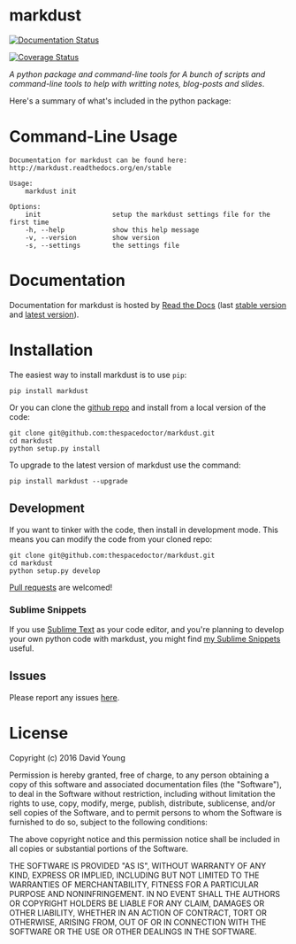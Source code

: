 markdust
========

[![Documentation Status](https://readthedocs.org/projects/markdust/badge/)](http://markdust.readthedocs.io/en/latest/?badge)

[![Coverage Status](https://cdn.rawgit.com/thespacedoctor/markdust/master/coverage.svg)](https://cdn.rawgit.com/thespacedoctor/markdust/master/htmlcov/index.html)

*A python package and command-line tools for A bunch of scripts and
command-line tools to help with writting notes, blog-posts and slides*.

Here's a summary of what's included in the python package:

Command-Line Usage
==================

    Documentation for markdust can be found here: http://markdust.readthedocs.org/en/stable

    Usage:
        markdust init

    Options:
        init                  setup the markdust settings file for the first time
        -h, --help            show this help message
        -v, --version         show version
        -s, --settings        the settings file

Documentation
=============

Documentation for markdust is hosted by [Read the
Docs](http://markdust.readthedocs.org/en/stable/) (last [stable
version](http://markdust.readthedocs.org/en/stable/) and [latest
version](http://markdust.readthedocs.org/en/latest/)).

Installation
============

The easiest way to install markdust is to use `pip`:

    pip install markdust

Or you can clone the [github
repo](https://github.com/thespacedoctor/markdust) and install from a
local version of the code:

    git clone git@github.com:thespacedoctor/markdust.git
    cd markdust
    python setup.py install

To upgrade to the latest version of markdust use the command:

    pip install markdust --upgrade

Development
-----------

If you want to tinker with the code, then install in development mode.
This means you can modify the code from your cloned repo:

    git clone git@github.com:thespacedoctor/markdust.git
    cd markdust
    python setup.py develop

[Pull requests](https://github.com/thespacedoctor/markdust/pulls) are
welcomed!

### Sublime Snippets

If you use [Sublime Text](https://www.sublimetext.com/) as your code
editor, and you're planning to develop your own python code with
markdust, you might find [my Sublime
Snippets](https://github.com/thespacedoctor/markdust-Sublime-Snippets)
useful.

Issues
------

Please report any issues
[here](https://github.com/thespacedoctor/markdust/issues).

License
=======

Copyright (c) 2016 David Young

Permission is hereby granted, free of charge, to any person obtaining a
copy of this software and associated documentation files (the
"Software"), to deal in the Software without restriction, including
without limitation the rights to use, copy, modify, merge, publish,
distribute, sublicense, and/or sell copies of the Software, and to
permit persons to whom the Software is furnished to do so, subject to
the following conditions:

The above copyright notice and this permission notice shall be included
in all copies or substantial portions of the Software.

THE SOFTWARE IS PROVIDED "AS IS", WITHOUT WARRANTY OF ANY KIND, EXPRESS
OR IMPLIED, INCLUDING BUT NOT LIMITED TO THE WARRANTIES OF
MERCHANTABILITY, FITNESS FOR A PARTICULAR PURPOSE AND NONINFRINGEMENT.
IN NO EVENT SHALL THE AUTHORS OR COPYRIGHT HOLDERS BE LIABLE FOR ANY
CLAIM, DAMAGES OR OTHER LIABILITY, WHETHER IN AN ACTION OF CONTRACT,
TORT OR OTHERWISE, ARISING FROM, OUT OF OR IN CONNECTION WITH THE
SOFTWARE OR THE USE OR OTHER DEALINGS IN THE SOFTWARE.
